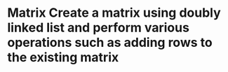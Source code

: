 # Matrix Create a matrix using doubly linked list and perform various operations such as adding rows to the existing matrix #